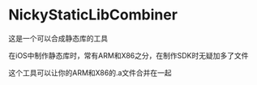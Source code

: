 # NickyStaticLibCombiner
<p>这是一个可以合成静态库的工具 </p>
<p>在iOS中制作静态库时，常有ARM和X86之分，在制作SDK时无疑加多了文件</p>

<p>这个工具可以让你的ARM和X86的.a文件合并在一起</p>
